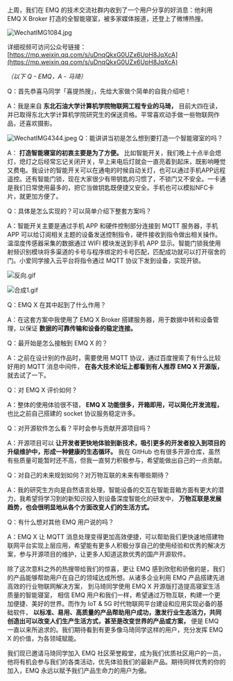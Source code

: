 # 


上周，我们在 EMQ 的技术交流社群内收到了一个用户分享的好消息：他利用 EMQ X Broker 打造的全智能寝室，被多家媒体报道，还登上了微博热搜。

![WechatIMG1084.jpg](https://static.emqx.net/images/c68fd59959717ad310d3f517f023ecb0.jpg)

详细视频可访问公众号链接：[https://mp.weixin.qq.com/s/uDnqQkxG0UZx6UpH8JqXcA](https://mp.weixin.qq.com/s/uDnqQkxG0UZx6UpH8JqXcA)



*（以下 Q - EMQ，A - 马琦）*

Q：首先恭喜马同学「喜提热搜」，先给大家做个简单的自我介绍吧！

A：我是来自 **东北石油大学计算机学院物联网工程专业的马琦，** 目前大四在读，并已取得东北大学计算机学院研究生的保送资格。平常喜欢动手做一些物联网作品，还喜欢摄影。

![WechatIMG4344.jpeg](https://static.emqx.net/images/b42edb7bf8df971554088428143e9372.jpeg)
Q：能讲讲当初是怎么想到要打造一个智能寝室的吗？

A： **打造智能寝室的初衷主要是为了方便。** 比如智能开关，我们晚上十点半会熄灯，熄灯之后经常忘记关闭开关，早上来电后灯就会一直亮着到起床，既影响睡觉又费电。我设计的智能开关可以在通电的时候自动关灯，也可以通过手机APP远程遥控。还有智能门锁，现在大家很少有带钥匙的习惯了，不锁门又不安全。一卡通是我们日常使用最多的，把它当做钥匙既便捷又安全。手机也可以模拟NFC卡片，就更加方便了。

Q：具体是怎么实现的？可以简单介绍下整套方案吗？

A：智能开关主要是通过手机 APP 和硬件控制部分连接到 MQTT 服务器，手机 APP 可以给订阅相关主题的设备发送控制指令，硬件接收到指令做出相关操作。温湿度传感器采集的数据通过 WIFI 模块发送到手机 APP 显示。智能门锁我使用射频识别模块将多渠道的卡号与程序绑定的卡号匹配，匹配成功就可以打开宿舍的门。小爱同学接入云平台将指令通过 MQTT 协议下发到设备，实现开锁。

![反向.gif](https://static.emqx.net/images/301d411b08378e37350e117b409078c7.gif)

![合成1.gif](https://static.emqx.net/images/ba16593c9eea4bbf6ae0703fa3925043.gif)


Q：EMQ X 在其中起到了什么作用？

A：在这套方案中我使用了 EMQ X Broker 搭建服务器，用于数据中转和设备管理，以保证 **数据的可靠传输和设备的稳定连接。** 

Q：最开始是怎么接触到 EMQ X 的？

A：之前在设计别的作品时，需要使用 MQTT 协议，通过百度搜索了有什么比较好用的 MQTT 消息中间件， **在各大技术论坛上都看到有人推荐 EMQ X 开源版，** 就去试了一下。

Q：对 EMQ X 评价如何？

A：整体的使用体验很不错， **EMQ X 功能很多，开箱即用，可以简化开发流程，** 也比之前自己搭建的 socket 协议服务稳定许多。

Q：对开源软件怎么看？平时会参与贡献开源项目吗？

A：开源项目可以 **让开发者更快地体验到新技术，吸引更多的开发者投入到项目的升级维护中，形成一种健康的生态循环。** 我在 GitHub 也有很多开源仓库，虽然有些质量可能暂时还不高，但我一直努力积极参与，希望能做出自己的一点贡献。

Q：对自己的未来规划如何？对万物互联的未来有哪些期待？

A：我的研究生方向是自然语言处理，智能设备的交互在智能音箱方面有更大的潜力，我希望将学习到的新知识投入到设备深度智能化的研发中， **万物互联是发展趋势，也会很明显地从各个方面改变人们的生活方式。**

Q：有什么想对其他 EMQ 用户说的吗？

A：EMQ X 让 MQTT 消息处理变得更加高效便捷，可以帮助我们更快速地搭建物联网平台实现上层应用，希望能有更多人积极分享自己的使用经验和优秀的解决方案，参与开源项目的维护，让更多人知道这款优秀的国产开源软件。



除了这次意料之外的热搜带给我们的惊喜，更让 EMQ 感到欣慰和骄傲的是，我们的产品能够帮助用户在自己的领域达成所想。从诸多企业利用 EMQ 产品搭建先进高效的行业物联网解决方案， 到马琦同学使用 EMQ X 开源版打造提高寝室生活质量的智能寝室， 相信 EMQ 用户和我们一样，希望通过万物互联，构建一个更加便捷、美好的世界。而作为 IoT & 5G 时代物联网平台建设和应用实现必备的基础软件， **以标准、易用、高质量的产品帮助用户成功，激发行业生态活力，共同创造出可以改变人们生产生活方式，甚至是改变世界的产品或方案，** 便是 EMQ 一直以来所追求的。我们期待看到有更多像马琦同学这样的用户，充分发挥 EMQ X 的价值，为各领域赋能。

我们现已邀请马琦同学加入 EMQ 社区荣誉殿堂，成为我们优质社区用户的一员，他将有机会参与我们的各类活动，优先体验我们的最新产品。期待同样优秀的你的加入，EMQ 永远以赋予我们产品生命力的用户为傲。

